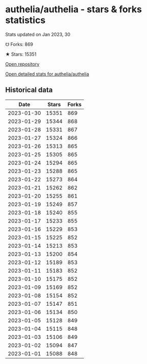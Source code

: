 # authelia/authelia - stars & forks statistics

Stats updated on Jan 2023, 30

☋ Forks: 869

★ Stars: 15351

[Open repository](https://github.com/authelia/authelia)

[Open detailed stats for authelia/authelia](https://reviewgithub.com/rep/authelia/authelia)

## Historical data
| Date | Stars | Forks |
|------|-------|-------|
| 2023-01-30 | 15351 | 869 | 
| 2023-01-29 | 15344 | 868 | 
| 2023-01-28 | 15331 | 867 | 
| 2023-01-27 | 15324 | 866 | 
| 2023-01-26 | 15313 | 865 | 
| 2023-01-25 | 15305 | 865 | 
| 2023-01-24 | 15294 | 865 | 
| 2023-01-23 | 15288 | 865 | 
| 2023-01-22 | 15273 | 864 | 
| 2023-01-21 | 15262 | 862 | 
| 2023-01-20 | 15255 | 861 | 
| 2023-01-19 | 15249 | 857 | 
| 2023-01-18 | 15240 | 855 | 
| 2023-01-17 | 15233 | 855 | 
| 2023-01-16 | 15229 | 853 | 
| 2023-01-15 | 15225 | 852 | 
| 2023-01-14 | 15213 | 853 | 
| 2023-01-13 | 15200 | 854 | 
| 2023-01-12 | 15189 | 853 | 
| 2023-01-11 | 15183 | 852 | 
| 2023-01-10 | 15175 | 852 | 
| 2023-01-09 | 15169 | 852 | 
| 2023-01-08 | 15154 | 852 | 
| 2023-01-07 | 15147 | 851 | 
| 2023-01-06 | 15134 | 850 | 
| 2023-01-05 | 15128 | 849 | 
| 2023-01-04 | 15115 | 848 | 
| 2023-01-03 | 15106 | 849 | 
| 2023-01-02 | 15094 | 847 | 
| 2023-01-01 | 15088 | 848 | 

